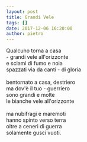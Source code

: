 ```yaml
---
layout: post
title: Grandi Vele
tags: []
date: 2017-12-06 16:20:00
author: pietro
---
```

Qualcuno torna a casa<br/>- grandi vele all'orizzonte<br/>e sciami di fumo e noia<br/>spazzati via da canti - di gloria<br/><br/>bentornato a casa, destriero<br/>ma dov'è il tuo - guerriero<br/>sono grandi e molte<br/>le bianche vele all'orizzonte<br/><br/>ma nubifragi e maremoti<br/>hanno spinto verso terra<br/>oltre a ceneri di guerra<br/>solamente gusci vuoti.
